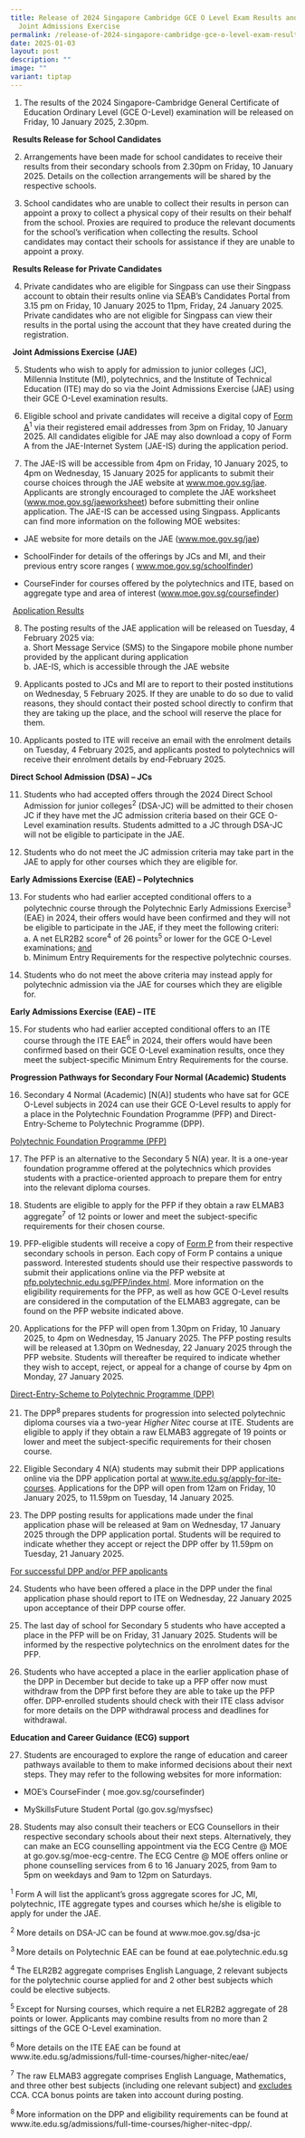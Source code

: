 ```yaml
---
title: Release of 2024 Singapore Cambridge GCE O Level Exam Results and 2025
  Joint Admissions Exercise
permalink: /release-of-2024-singapore-cambridge-gce-o-level-exam-results-and-2025-joint-admissions-exercise/
date: 2025-01-03
layout: post
description: ""
image: ""
variant: tiptap
---
```

<ol data-tight="true" class="tight">
<li>
<p>The results of the 2024 Singapore-Cambridge General Certificate of Education
Ordinary Level (GCE O-Level) examination will be released on Friday, 10
January 2025, 2.30pm.</p>
</li>
</ol>
<p>&nbsp;<strong>Results Release for School Candidates</strong>
</p>
<ol start="2" data-tight="true" class="tight">
<li>
<p>Arrangements have been made for school candidates to receive their results
from their secondary schools from 2.30pm on Friday, 10 January 2025. Details
on the collection arrangements will be shared by the respective schools.</p>
<p></p>
</li>
<li>
<p>School candidates who are unable to collect their results in person can
appoint a proxy to collect a physical copy of their results on their behalf
from the school. Proxies are required to produce the relevant documents
for the school’s verification when collecting the results. School candidates
may contact their schools for assistance if they are unable to appoint
a proxy.</p>
</li>
</ol>
<p>&nbsp;<strong>Results Release for Private Candidates</strong>
</p>
<ol start="4" data-tight="true" class="tight">
<li>
<p>Private candidates who are eligible for Singpass can use their Singpass
account to obtain their results online via SEAB’s Candidates Portal from
3.15 pm on Friday, 10 January 2025 to 11pm, Friday, 24 January 2025. Private
candidates who are not eligible for Singpass can view their results in
the portal using the account that they have created during the registration.</p>
</li>
</ol>
<p>&nbsp;<strong>Joint Admissions Exercise (JAE)</strong>
</p>
<ol start="5" data-tight="true" class="tight">
<li>
<p>Students who wish to apply for admission to junior colleges (JC), Millennia
Institute (MI), polytechnics, and the Institute of Technical Education
(ITE) may do so via the Joint Admissions Exercise (JAE) using their GCE
O-Level examination results.</p>
<p></p>
</li>
<li>
<p>Eligible school and private candidates will receive a digital copy of <u>Form A</u><sup>1</sup> via
their registered email addresses from 3pm on Friday, 10 January 2025. All
candidates eligible for JAE may also download a copy of Form A from the
JAE-Internet System (JAE-IS) during the application period.</p>
<p></p>
</li>
<li>
<p>The JAE-IS will be accessible from 4pm on Friday, 10 January 2025, to
4pm on Wednesday, 15 January 2025 for applicants to submit their course
choices through the JAE website at <a href="www.moe.gov.sg/jae" rel="noopener nofollow" target="_blank">www.moe.gov.sg/jae</a>. Applicants are strongly
encouraged to complete the JAE worksheet (<a href="www.moe.gov.sg/jaeworksheet" rel="noopener nofollow" target="_blank">www.moe.gov.sg/jaeworksheet</a>) before
submitting their online application. The JAE-IS can be accessed using Singpass.
Applicants can find more information on the following MOE websites:</p>
</li>
</ol>
<ul data-tight="true" class="tight">
<li>
<p>JAE website for more details on the JAE (<a href="www.moe.gov.sg/jae" rel="noopener nofollow" target="_blank">www.moe.gov.sg/jae</a>)</p>
</li>
<li>
<p>SchoolFinder for details of the offerings by JCs and MI, and their previous
entry score ranges ( <a href="www.moe.gov.sg/schoolfinder" rel="noopener nofollow" target="_blank">www.moe.gov.sg/schoolfinder</a>)</p>
</li>
<li>
<p>CourseFinder for courses offered by the polytechnics and ITE, based on
aggregate type and area of interest (<a href="www.moe.gov.sg/coursefinder" rel="noopener nofollow" target="_blank">www.moe.gov.sg/coursefinder</a>)</p>
</li>
</ul>
<p>&nbsp;<u>Application Results</u>
</p>
<ol start="8" data-tight="true" class="tight">
<li>
<p>The posting results of the JAE application will be released on Tuesday,
4 February 2025 via:
<br>a. Short Message Service (SMS) to the Singapore mobile phone number provided
by the applicant during application
<br>b. JAE-IS, which is accessible through the JAE website</p>
</li>
</ol>
<ol start="9" data-tight="true" class="tight">
<li>
<p>Applicants posted to JCs and MI are to report to their posted institutions
on Wednesday, 5 February 2025. If they are unable to do so due to valid
reasons, they should contact their posted school directly to confirm that
they are taking up the place, and the school will reserve the place for
them.</p>
<p></p>
</li>
<li>
<p>Applicants posted to ITE will receive an email with the enrolment details
on Tuesday, 4 February 2025, and applicants posted to polytechnics will
receive their enrolment details by end-February 2025.</p>
<p></p>
</li>
</ol>
<p><strong>Direct School Admission (DSA) – JCs</strong>
</p>
<ol start="11" data-tight="true" class="tight">
<li>
<p>Students who had accepted offers through the 2024 Direct School Admission
for junior colleges<sup>2</sup> (DSA-JC) will be admitted to their chosen
JC if they have met the JC admission criteria based on their GCE O-Level
examination results. Students admitted to a JC through DSA-JC will not
be eligible to participate in the JAE.</p>
<p></p>
</li>
<li>
<p>Students who do not meet the JC admission criteria may take part in the
JAE to apply for other courses which they are eligible for.</p>
<p></p>
</li>
</ol>
<p><strong>Early Admissions Exercise (EAE) – Polytechnics</strong>
</p>
<ol start="13" data-tight="true" class="tight">
<li>
<p>For students who had earlier accepted conditional offers to a polytechnic
course through the Polytechnic Early Admissions Exercise<sup>3</sup> (EAE)
in 2024, their offers would have been confirmed and they will not be eligible
to participate in the JAE, if they meet the following criteri:
<br>a. A net ELR2B2 score<sup>4</sup> of 26 points<sup>5 </sup>or lower for
the GCE O-Level examinations; <u>and</u>
<br>b. Minimum Entry Requirements for the respective polytechnic courses.
<br>
</p>
</li>
<li>
<p>Students who do not meet the above criteria may instead apply for polytechnic
admission via the JAE for courses which they are eligible for.</p>
<p></p>
</li>
</ol>
<p><strong>Early Admissions Exercise (EAE) – ITE</strong>
</p>
<ol start="15" data-tight="true" class="tight">
<li>
<p>For students who had earlier accepted conditional offers to an ITE course
through the ITE EAE<sup>6</sup> in 2024, their offers would have been confirmed
based on their GCE O-Level examination results, once they meet the subject-specific
Minimum Entry Requirements for the course.</p>
<p></p>
</li>
</ol>
<p><strong>Progression Pathways for Secondary Four Normal (Academic) Students</strong>
</p>
<ol start="16" data-tight="true" class="tight">
<li>
<p>Secondary 4 Normal (Academic) [N(A)] students who have sat for GCE O-Level
subjects in 2024 can use their GCE O-Level results to apply for a place
in the Polytechnic Foundation Programme (PFP) and Direct-Entry-Scheme to
Polytechnic Programme (DPP).</p>
<p></p>
</li>
</ol>
<p><u>Polytechnic Foundation Programme (PFP)</u>
</p>
<ol start="17" data-tight="true" class="tight">
<li>
<p>The PFP is an alternative to the Secondary 5 N(A) year. It is a one-year
foundation programme offered at the polytechnics which provides students
with a practice-oriented approach to prepare them for entry into the relevant
diploma courses.</p>
<p></p>
</li>
<li>
<p>Students are eligible to apply for the PFP if they obtain a raw ELMAB3
aggregate<sup>7</sup> of 12 points or lower and meet the subject-specific
requirements for their chosen course.</p>
<p></p>
</li>
<li>
<p>PFP-eligible students will receive a copy of <u>Form&nbsp;P</u> from their
respective secondary schools in person. Each copy of Form P contains a
unique password. Interested students should use their respective passwords
to submit their applications online via the PFP website at <a href="pfp.polytechnic.edu.sg/PFP/index.html" rel="noopener nofollow" target="_blank">pfp.polytechnic.edu.sg/PFP/index.html</a>.
More information on the eligibility requirements for the PFP, as well as
how GCE O-Level results are considered in the computation of the ELMAB3
aggregate, can be found on the PFP website indicated above.</p>
<p></p>
</li>
<li>
<p>Applications for the PFP will open from 1.30pm on Friday, 10 January 2025,
to 4pm on Wednesday, 15 January 2025. The PFP posting results will be released
at 1.30pm on Wednesday, 22 January 2025 through the PFP website. Students
will thereafter be required to indicate whether they wish to accept, reject,
or appeal for a change of course by 4pm on Monday, 27 January 2025.</p>
<p></p>
</li>
</ol>
<p><u>Direct-Entry-Scheme to Polytechnic Programme (DPP)</u>
</p>
<ol start="21" data-tight="true" class="tight">
<li>
<p>The DPP<sup>8 </sup>prepares students for progression into selected polytechnic
diploma courses via a two-year <em>Higher Nitec </em>course at ITE. Students
are eligible to apply if they obtain a raw ELMAB3 aggregate of 19 points
or lower and meet the subject-specific requirements for their chosen course.
<br>
</p>
</li>
<li>
<p>Eligible Secondary 4 N(A) students may submit their DPP applications online
via the DPP application portal at <a href="www.ite.edu.sg/apply-for-ite-courses" rel="noopener nofollow" target="_blank">www.ite.edu.sg/apply-for-ite-courses</a>.
Applications for the DPP will open from 12am on Friday, 10 January 2025,
to 11.59pm on Tuesday, 14 January 2025.
<br>
</p>
</li>
<li>
<p>The DPP posting results for applications made under the final application
phase will be released at 9am on Wednesday, 17 January 2025 through the
DPP application portal. Students will be required to indicate whether they
accept or reject the DPP offer by 11.59pm on Tuesday, 21 January 2025.</p>
</li>
</ol>
<p><u>For successful DPP and/or PFP applicants</u>
</p>
<ol start="24" data-tight="true" class="tight">
<li>
<p>Students who have been offered a place in the DPP under the final application
phase should report to ITE on Wednesday, 22 January 2025 upon acceptance
of their DPP course offer.</p>
<p></p>
</li>
<li>
<p>The last day of school for Secondary 5 students who have accepted a place
in the PFP will be on Friday, 31 January 2025. Students will be informed
by the respective polytechnics on the enrolment dates for the PFP.</p>
<p></p>
</li>
<li>
<p>Students who have accepted a place in the earlier application phase of
the DPP in December but decide to take up a PFP offer now must withdraw
from the DPP first before they are able to take up the PFP offer. DPP-enrolled
students should check with their ITE class advisor for more details on
the DPP withdrawal process and deadlines for withdrawal.</p>
<p></p>
</li>
</ol>
<p><strong>Education and Career Guidance (ECG) support</strong>
</p>
<ol start="27" data-tight="true" class="tight">
<li>
<p>Students are encouraged to explore the range of education and career pathways
available to them to make informed decisions about their next steps. They
may refer to the following websites for more information:</p>
</li>
</ol>
<ul data-tight="true" class="tight">
<li>
<p>MOE’s CourseFinder ( <a rel="noopener noreferrer nofollow" target="_blank">moe.gov.sg/coursefinder</a>)</p>
</li>
<li>
<p>MySkillsFuture Student Portal (<a rel="noopener noreferrer nofollow" target="_blank">go.gov.sg/mysfsec</a>)</p>
</li>
</ul>
<ol start="28" data-tight="true" class="tight">
<li>
<p>Students may also consult their teachers or ECG Counsellors in their respective
secondary schools about their next steps. Alternatively, they can make
an ECG counselling appointment via the ECG Centre @ MOE at <a rel="noopener noreferrer nofollow" target="_blank">go.gov.sg/moe-ecg-centre</a>. The ECG
Centre @ MOE offers online or phone counselling services from 6 to 16 January
2025, from 9am to 5pm on weekdays and 9am to 12pm on Saturdays.</p>
</li>
</ol>
<p></p>
<p><sup>1</sup> Form&nbsp;A will list the applicant’s gross aggregate scores
for JC, MI, polytechnic, ITE aggregate types and courses which he/she is
eligible to apply for under the JAE.</p>
<p><sup>2</sup> More details on DSA-JC can be found at <a rel="noopener noreferrer nofollow" target="_blank">www.moe.gov.sg/dsa-jc</a>
</p>
<p><sup>3 </sup>More details on Polytechnic EAE can be found at <a rel="noopener noreferrer nofollow" target="_blank">eae.polytechnic.edu.sg</a>
</p>
<p><sup>4 </sup>The ELR2B2 aggregate comprises English Language, 2 relevant
subjects for the polytechnic course applied for and 2 other best subjects
which could be elective subjects.</p>
<p><sup>5 </sup>Except for Nursing courses, which require a net ELR2B2 aggregate
of 28 points or lower. Applicants may combine results from no more than
2 sittings of the GCE O-Level examination.</p>
<p><sup>6 </sup>More details on the ITE EAE can be found at <a rel="noopener noreferrer nofollow" target="_blank">www.ite.edu.sg/admissions/full-time-courses/higher-nitec/eae/</a>
</p>
<p><sup>7</sup> The raw ELMAB3 aggregate comprises English Language, Mathematics,
and three other best subjects (including one relevant subject) and <u>excludes</u> CCA.
CCA bonus points are taken into account during posting.</p>
<p><sup>8 </sup>More information on the DPP and eligibility requirements
can be found at <a rel="noopener noreferrer nofollow" target="_blank">www.ite.edu.sg/admissions/full-time-courses/higher-nitec-dpp/</a>.</p>